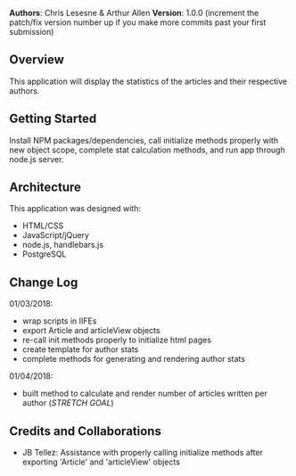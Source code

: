 **Authors**: Chris Lesesne & Arthur Allen
**Version**: 1.0.0 (increment the patch/fix version number up if you make more commits past your first submission)

## Overview
<!-- Provide a high level overview of what this application is and why you are building it, beyond the fact that it's an assignment for a Code Fellows 301 class. (i.e. What's your problem domain?) -->
This application will display the statistics of the articles and their respective authors.

## Getting Started
<!-- What are the steps that a user must take in order to build this app on their own machine and get it running? -->

Install NPM packages/dependencies, call initialize methods properly with new object scope, complete stat calculation methods, and run app through node.js server.

## Architecture
<!-- Provide a detailed description of the application design. What technologies (languages, libraries, etc) you're using, and any other relevant design information. -->

This application was designed with:
- HTML/CSS
- JavaScript/jQuery
- node.js, handlebars.js
- PostgreSQL

## Change Log
<!-- Use this are to document the iterative changes made to your application as each feature is successfully implemented. Use time stamps. Here's an examples:-->

01/03/2018:
- wrap scripts in IIFEs
- export Article and articleView objects
- re-call init methods properly to initialize html pages
- create template for author stats
- complete methods for generating and rendering author stats

01/04/2018:
- built method to calculate and render number of articles written per author (*STRETCH GOAL*)

## Credits and Collaborations
<!-- Give credit (and a link) to other people or resources that helped you build this application. -->
- JB Tellez: Assistance with properly calling initialize methods after exporting 'Article' and 'articleView' objects